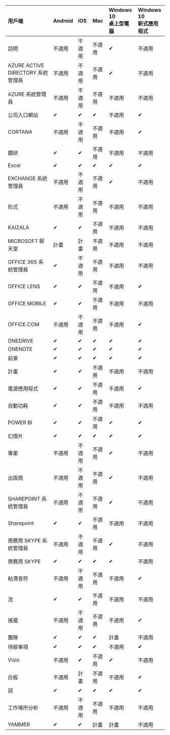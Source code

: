 <!-- This file is generated automatically. Changes made to this file will be overwritten.-->
|用戶端|Android|iOS|Mac|Windows 10<br>桌上型電腦|Windows 10<br>新式應用程式|
|:-|:-|:-|:-|:-|:-|
|訪問|不適用|不適用|不適用|✔|不適用|
|AZURE ACTIVE DIRECTORY 系統管理員|不適用|不適用|不適用|✔|不適用|
|AZURE 系統管理員|不適用|不適用|不適用|不適用|不適用|
|公司入口網站|✔|✔|✔|不適用|✔|
|CORTANA|不適用|不適用|不適用|不適用|✔|
|鑽研|✔|✔|不適用|不適用|不適用|
|Excel|✔|✔|✔|✔|✔|
|EXCHANGE 系統管理員|不適用|不適用|不適用|✔|不適用|
|形式|不適用|不適用|不適用|不適用|不適用|
|KAIZALA|✔|✔|不適用|不適用|不適用|
|MICROSOFT 聊天室|計畫|計畫|不適用|不適用|不適用|
|OFFICE 365 系統管理員|✔|不適用|不適用|不適用|不適用|
|OFFICE LENS|✔|✔|不適用|不適用|✔|
|OFFICE MOBILE|✔|✔|不適用|不適用|不適用|
|OFFICE.COM|不適用|不適用|不適用|不適用|✔|
|ONEDRIVE|✔|✔|✔|✔|✔|
|ONENOTE|✔|✔|✔|✔|✔|
|前景|✔|✔|✔|✔|✔|
|計畫|✔|✔|不適用|不適用|不適用|
|電源應用程式|✔|✔|不適用|不適用|✔|
|自動功耗|✔|✔|不適用|不適用|不適用|
|POWER BI|✔|✔|不適用|✔|✔|
|幻燈片|✔|✔|✔|✔|✔|
|專案|不適用|不適用|不適用|✔|不適用|
|出版商|不適用|不適用|不適用|✔|不適用|
|SHAREPOINT 系統管理員|不適用|不適用|不適用|✔|不適用|
|Sharepoint|✔|✔|不適用|不適用|不適用|
|商務用 SKYPE 系統管理員|不適用|不適用|不適用|✔|不適用|
|商務用 SKYPE|✔|✔|✔|✔|不適用|
|粘滯音符|不適用|不適用|不適用|不適用|✔|
|流|✔|✔|不適用|不適用|不適用|
|搖擺|不適用|不適用|不適用|不適用|✔|
|團隊|✔|✔|✔|計畫|不適用|
|待辦事項|✔|✔|✔|不適用|✔|
|Visio|不適用|✔|不適用|✔|不適用|
|白板|不適用|計畫|不適用|不適用|✔|
|詞|✔|✔|✔|✔|✔|
|工作場所分析|不適用|不適用|不適用|不適用|不適用|
|YAMMER|✔|✔|計畫|計畫|不適用|
